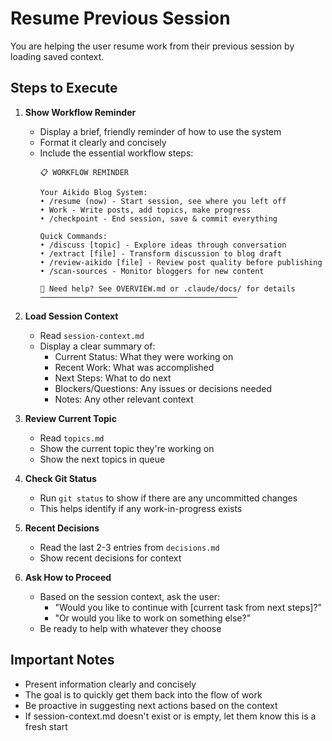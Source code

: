 # Resume Previous Session

You are helping the user resume work from their previous session by loading saved context.

## Steps to Execute

1. **Show Workflow Reminder**
   - Display a brief, friendly reminder of how to use the system
   - Format it clearly and concisely
   - Include the essential workflow steps:
     ```
     📋 WORKFLOW REMINDER

     Your Aikido Blog System:
     • /resume (now) - Start session, see where you left off
     • Work - Write posts, add topics, make progress
     • /checkpoint - End session, save & commit everything

     Quick Commands:
     • /discuss [topic] - Explore ideas through conversation
     • /extract [file] - Transform discussion to blog draft
     • /review-aikido [file] - Review post quality before publishing
     • /scan-sources - Monitor bloggers for new content

     📖 Need help? See OVERVIEW.md or .claude/docs/ for details
     ────────────────────────────────────────────
     ```

2. **Load Session Context**
   - Read `session-context.md`
   - Display a clear summary of:
     - Current Status: What they were working on
     - Recent Work: What was accomplished
     - Next Steps: What to do next
     - Blockers/Questions: Any issues or decisions needed
     - Notes: Any other relevant context

3. **Review Current Topic**
   - Read `topics.md`
   - Show the current topic they're working on
   - Show the next topics in queue

4. **Check Git Status**
   - Run `git status` to show if there are any uncommitted changes
   - This helps identify if any work-in-progress exists

5. **Recent Decisions**
   - Read the last 2-3 entries from `decisions.md`
   - Show recent decisions for context

6. **Ask How to Proceed**
   - Based on the session context, ask the user:
     - "Would you like to continue with [current task from next steps]?"
     - "Or would you like to work on something else?"
   - Be ready to help with whatever they choose

## Important Notes
- Present information clearly and concisely
- The goal is to quickly get them back into the flow of work
- Be proactive in suggesting next actions based on the context
- If session-context.md doesn't exist or is empty, let them know this is a fresh start
